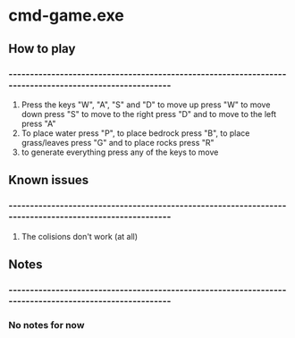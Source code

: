 # cmd-game.exe

## How to play
### -------------------------------------------------------------------------------------------------------

1. Press the keys "W", "A", "S" and "D" to move up press "W" to move down press "S" to move to the right press "D" and to move to the left press "A"
2. To place water press "P", to place bedrock press "B", to place grass/leaves press "G" and to place rocks press "R"
3. to generate everything press any of the keys to move


##  Known issues
### -------------------------------------------------------------------------------------------------------
1. The colisions don't work (at all)

## Notes
### -------------------------------------------------------------------------------------------------------
### No notes for now
